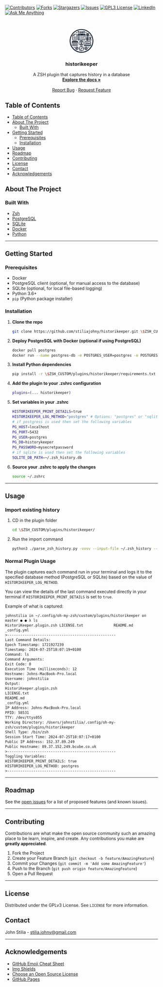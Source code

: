 
[![Contributors][contributors-shield]][contributors-url]
[![Forks][forks-shield]][forks-url]
[![Stargazers][stars-shield]][stars-url]
[![Issues][issues-shield]][issues-url]
[![GPL3 License][license-shield]][license-url]
[![LinkedIn][linkedin-shield]][linkedin-url]
[![Ask Me Anything][ask-me-anything]][personal-page]

<!-- PROJECT LOGO -->
<br />
<p align="center">
  <a href="https://github.com/stiliajohny/historikeeper">
    <img src="https://raw.githubusercontent.com/stiliajohny/historikeeper/master/.assets/history-keeper.png" alt="Main Logo" width="80" height="80">
  </a>

  <h3 align="center">historikeeper</h3>

  <p align="center">
    A ZSH plugin that captures history in a database
    <br />
    <a href="./README.md"><strong>Explore the docs »</strong></a>
    <br />
    <br />
    <a href="https://github.com/stiliajohny/historikeeper/issues/new?labels=i%3A+bug&template=1-bug-report.md">Report Bug</a>
    ·
    <a href="https://github.com/stiliajohny/historikeeper/issues/new?labels=i%3A+enhancement&template=2-feature-request.md">Request Feature</a>
  </p>
</p>

<!-- TABLE OF CONTENTS -->

## Table of Contents

- [Table of Contents](#table-of-contents)
- [About The Project](#about-the-project)
  - [Built With](#built-with)
- [Getting Started](#getting-started)
  - [Prerequisites](#prerequisites)
  - [Installation](#installation)
- [Usage](#usage)
- [Roadmap](#roadmap)
- [Contributing](#contributing)
- [License](#license)
- [Contact](#contact)
- [Acknowledgements](#acknowledgements)

<!-- ABOUT THE PROJECT -->

## About The Project

<!-- [![historikeeper Screen Shot][product-screenshot]](./.assets/screenshot.png) -->

### Built With

- [Zsh](https://www.zsh.org)
- [PostgreSQL](https://www.postgresql.org)
- [SQLite](https://www.sqlite.org)
- [Docker](https://www.docker.com)
- [Python](https://www.python.org)

---

<!-- GETTING STARTED -->

## Getting Started

### Prerequisites

- Docker
- PostgreSQL client (optional, for manual access to the database)
- SQLite (optional, for local file-based logging)
- Python 3.6+ 
- `pip` (Python package installer)

### Installation

1. **Clone the repo**

   ```sh
   git clone https://github.com/stiliajohny/historikeeper.git \$ZSH_CUSTOM/plugins/historikeeper
   ```

2. **Deploy PostgreSQL with Docker (optional if using PostgreSQL)**

   ```sh
   docker pull postgres
   docker run --name postgres-db -e POSTGRES_USER=postgres -e POSTGRES_PASSWORD=mysecretpassword -e POSTGRES_DB=historykeeper -p 5432:5432 -d postgres
   ```

3. **Install Python dependencies**

   ```sh
   pip install -r \$ZSH_CUSTOM/plugins/historikeeper/requirements.txt
   ```

4. **Add the plugin to your .zshrc configuration**

   ```sh
   plugins=(... historikeeper)
   ```

5. **Set variables in your .zshrc**

   ```sh
   HISTORIKEEPER_PRINT_DETAILS=true
   HISTORIKEEPER_LOG_METHOD="postgres" # Options: "postgres" or "sqlite"
   # if postgress is used then set the following variables
   PG_HOST=localhost
   PG_PORT=5432
   PG_USER=postgres
   PG_DB=historykeeper
   PG_PASSWORD=mysecretpassword
   # if sqlite is used then set the following variables
   SQLITE_DB_PATH=~/.zsh_history.db
   ```

6. **Source your .zshrc to apply the changes**

   ```sh
   source ~/.zshrc
   ```

---

## Usage

### Import existing history 

1. CD in the plugin folder 
   ```bash
   cd \$ZSH_CUSTOM/plugins/historikeeper/
   ```
2. Run the import command 
   ```bash 
   python3 ./parse_zsh_history.py -vvvv --input-file ~/.zsh_history --pg-host localhost --pg-port 5432 --pg-user postgres --pg-password mysecretpassword --pg-db historykeeper
   ```

### Normal Plugin Usage
The plugin captures each command run in your terminal and logs it to the specified database method (PostgreSQL or SQLite) based on the value of `HISTORIKEEPER_LOG_METHOD`. 

You can view the details of the last command executed directly in your terminal if `HISTORIKEEPER_PRINT_DETAILS` is set to `true`.

Example of what is captured:
```shell
johnstilia in ~/.config/oh-my-zsh/custom/plugins/historikeeper on master ● ● λ ls
HistoriKeeper.plugin.zsh LICENSE.txt              README.md                _config.yml
>--------------------------------------------------
Last Command Details:
Epoch Timestamp: 1721927239
Timestamp: 2024-07-25T18:07:19+0100
Command: ls
Command Arguments:
Exit Code: 0
Execution Time (milliseconds): 12
Hostname: Johns-MacBook-Pro.local
Username: johnstilia
Output:
HistoriKeeper.plugin.zsh
LICENSE.txt
README.md
_config.yml
IP Address: Johns-MacBook-Pro.local
PPID: 58531
TTY: /dev/ttys055
Working Directory: /Users/johnstilia/.config/oh-my-zsh/custom/plugins/historikeeper
Shell Type: /bin/zsh
Session Start Time: 2024-07-25T18:07:17+0100
Public IP Address: 152.37.89.249
Public Hostname: 89.37.152.249.bcube.co.uk
>--------------------------------------------------
Toggling Variables:
HISTORIKEEPER_PRINT_DETAILS: true
HISTORIKEEPER_LOG_METHOD: postgres
>--------------------------------------------------
```

---

## Roadmap

See the [open issues](https://github.com/stiliajohny/historikeeper/issues) for a list of proposed features (and known issues).

---

## Contributing

Contributions are what make the open source community such an amazing place to be learn, inspire, and create. Any contributions you make are **greatly appreciated**.

1. Fork the Project
2. Create your Feature Branch (`git checkout -b feature/AmazingFeature`)
3. Commit your Changes (`git commit -m 'Add some AmazingFeature'`)
4. Push to the Branch (`git push origin feature/AmazingFeature`)
5. Open a Pull Request

---

## License

Distributed under the GPLv3 License. See `LICENSE` for more information.

## Contact

John Stilia - stilia.johny@gmail.com

---

## Acknowledgements

- [GitHub Emoji Cheat Sheet](https://www.webpagefx.com/tools/emoji-cheat-sheet)
- [Img Shields](https://shields.io)
- [Choose an Open Source License](https://choosealicense.com)
- [GitHub Pages](https://pages.github.com)

<!-- MARKDOWN LINKS & IMAGES -->
<!-- https://www.markdownguide.org/basic-syntax/#reference-style-links -->

[contributors-shield]: https://img.shields.io/github/contributors/stiliajohny/historikeeper.svg?style=for-the-badge
[contributors-url]: https://github.com/stiliajohny/historikeeper/graphs/contributors
[forks-shield]: https://img.shields.io/github/forks/stiliajohny/historikeeper.svg?style=for-the-badge
[forks-url]: https://github.com/stiliajohny/historikeeper/network/members
[stars-shield]: https://img.shields.io/github/stars/stiliajohny/historikeeper.svg?style=for-the-badge
[stars-url]: https://github.com/stiliajohny/historikeeper/stargazers
[issues-shield]: https://img.shields.io/github/issues/stiliajohny/historikeeper.svg?style=for-the-badge
[issues-url]: https://github.com/stiliajohny/historikeeper/issues
[license-shield]: https://img.shields.io/github/license/stiliajohny/historikeeper?style=for-the-badge
[license-url]: https://github.com/stiliajohny/historikeeper/blob/master/LICENSE.txt
[linkedin-shield]: https://img.shields.io/badge/-LinkedIn-black.svg?style=for-the-badge&logo=linkedin&colorB=555
[linkedin-url]: https://linkedin.com/in/john.stilia/
[product-screenshot]: .assets/screenshot.png
[ask-me-anything]: https://img.shields.io/badge/Ask%20me-anything-1abc9c.svg?style=for-the-badge
[personal-page]: https://github.com/stiliajohny
